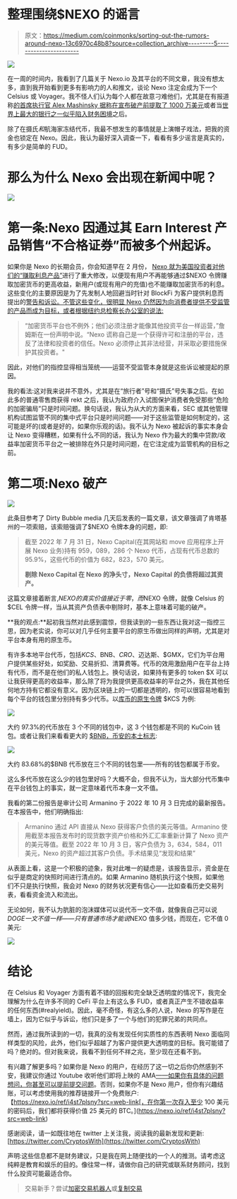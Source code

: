 # 整理围绕$NEXO 的谣言

> 原文：<https://medium.com/coinmonks/sorting-out-the-rumors-around-nexo-13c6970c48b8?source=collection_archive---------5----------------------->

![](img/f93a2bec861e0e45e4fd7113b82899f8.png)

在一周的时间内，我看到了几篇关于 Nexo.io 及其平台的不同文章，我没有想太多，直到我开始看到更多有影响力的人和推文，谈论 Nexo 注定会成为下一个 Celsius 或 Voyager。我不怪人们认为每个人都在故意刁难他们，尤其是在有报道称[的首席执行官 Alex Mashinsky 据称在宣布破产前提取了 1000 万美元](https://optimisus.com/celsius-former-ceo-withdrew-10-million-to-pay-taxes-before-declaring-bankruptcy/)或者当[世界上最大的银行之一似乎陷入财务困境](https://www.thestreet.com/investing/credit-suisse-is-in-deep-trouble)之后。

除了在摄氏*和*航海家冻结代币，我最不想发生的事情就是上演帽子戏法，把我的资金也锁定在 Nexo。因此，我认为最好深入调查一下，看看有多少谣言是真实的，有多少是简单的 FUD。

# 那么为什么 Nexo 会出现在新闻中呢？

![](img/74f000e0b0032227fbbd0377026a9ddb.png)

# **第一条:Nexo 因通过其 Earn Interest 产品销售“不合格证券”而被多个州起诉。**

如果你是 Nexo 的长期会员，你会知道早在 2 月份， [Nexo 就为美国投资者对他们的“赚取利息产品”](https://news.bitcoin.com/crypto-lender-nexo-terminates-interest-payments-on-new-deposits-from-us-clients/)进行了重大修改，以便现有用户不再能够通过$NEXO 令牌赚取加密货币的更高收益，新用户(或现有用户的充值)也不能赚取加密货币的利息。这些变化的主要原因是为了先发制人地回避当时针对 BlockFi 为客户提供利息而提出的[警告和诉讼。不管这些变化，很明显 Nexo 仍然因为向消费者提供不受监管的产品而成为目标，或者根据纽约总检察长办公室的说法:](https://techcrunch.com/2022/02/14/what-blockfis-100m-settlement-with-the-sec-means-for-future-of-defi-lending/)

> “加密货币平台也不例外；他们必须注册才能像其他投资平台一样运营，”詹姆斯在一份声明中说。“Nexo 谎称自己是一个获得许可和注册的平台，违反了法律和投资者的信任。Nexo 必须停止其非法经营，并采取必要措施保护其投资者。"

因此，对他们的指控显得相当笼统——运营不受监管本身就是这些诉讼被提起的原因。

我的看法:这对我来说并不意外，尤其是在“旅行者”号和“摄氏”号失事之后。在如此多的普通零售商获得 rekt 之后，我认为政府介入试图保护消费者免受那些“危险的加密骗局”只是时间问题。换句话说，我认为从大的方面来看，SEC 或其他管理机构试图监管不同的集中式平台只是时间问题——对于这些监管是如何制定的，这可能是坏的(或者是好的，如果你乐观的话)。我不认为 Nexo 被起诉的事实本身会让 Nexo 变得糟糕，如果有什么不同的话，我认为 Nexo 作为最大的集中贷款/收益率加密货币平台之一被排除在外只是时间问题，在它注定成为监管机构的目标之前。

# **第二项:Nexo 破产**

![](img/e9198b84611cf3ef20719dfc94197f94.png)

此条目参考了 Dirty Bubble media 几天后发表的一篇文章，该文章强调了肯塔基州的一项索赔，该索赔强调了$NEXO 令牌本身的问题，即:

> 截至 2022 年 7 月 31 日，Nexo Capital(在其网站和 move 应用程序上开展 Nexo 业务)持有 959，089，286 个 Nexo 代币，占现有代币总数的 95.9%，这些代币的价值为 682，823，570 美元。
> 
> **剔除 Nexo Capital 在 Nexo 的净头寸，Nexo Capital 的负债将超过其资产。**

这篇文章接着断言,$NEXO 的真实价值接近于零，而$NEXO 令牌，就像 Celsius 的$CEL 令牌一样，当从其资产负债表中剔除时，基本上意味着可能的破产。

**我的观点:**起初我当然对此感到震惊，但我读到的一些东西让我对这一指控三思，因为老实说，你可以对几乎任何主要平台的原生币做出同样的声明，尤其是对平台本身有用的原生币。

有许多本地平台代币，包括$KCS、$BNB、$CRO、$迈达斯、$GMX，它们为平台用户提供某些好处，如奖励、交易折扣、清算费等。代币的效用激励用户在平台上持有代币，而不是在他们的私人钱包上。换句话说，如果持有更多的 token $X 可以让我获得更高的收益率，那么除了将为我提供更高收益率的平台之外，我在其他任何地方持有它都没有意义。因为区块链上的一切都是透明的，你可以很容易地看到每个平台的钱包里分别持有多少代币。以[库币的原生令牌](https://etherscan.io/token/0xf34960d9d60be18cc1d5afc1a6f012a723a28811#balances) $KCS 为例:

![](img/8614e37fef9768fac0da3f7442eb9747.png)

大约 97.3%的代币放在 3 个不同的钱包中，这 3 个钱包都是不同的 KuCoin 钱包。或者让我们来看看更大的 [$BNB，币安的本土标志](https://etherscan.io/token/tokenholderchart/0xB8c77482e45F1F44dE1745F52C74426C631bDD52):

![](img/84bba3ce4d4deaf195dd56d8dc17b08a.png)

大约 83.68%的$BNB 代币放在三个不同的钱包里——所有的钱包都属于币安。

这么多代币放在这么少的钱包里好吗？大概不会，但我不认为，当大部分代币集中在平台钱包上的事实，就一定意味着代币本身一文不值。

我看的第二份报告是审计公司 Armanino 于 2022 年 10 月 3 日完成的最新报告。在本报告中，他们明确指出:

> Armanino 通过 API 直接从 Nexo 获得客户负债的美元等值。Armanino 使用截至本报告发布时的现货数字资产价格和外汇汇率重新计算了 Nexo 资产的美元等值。截至 2022 年 10 月 3 日，客户负债为 3，634，584，011 美元，Nexo 的资产超过其客户负债。手术结果见“发现和结果”

从表面上看，这是一个积极的迹象，我对此唯一的疑虑是，该报告显示，资金是在似乎是商定的快照时间进行清点的。如果 Armanino 随机执行这个快照，如果他们不只是执行快照，我会对 Nexo 的财务状况更有信心——比如查看历史交易列表，看看资金流入和流出。

无论如何，我不认为肮脏的泡沫媒体可以说代币一文不值，就像我自己可以说$DOGE 一文不值一样——只有普通市场才能说$NEXO 值多少钱，而现在，它不值 0 美元:

![](img/3a908ceec2b5078aa9c77a292333af2e.png)

# 结论

在 Celsius 和 Voyager 方面有着不错的回报和完全缺乏透明度的情况下，我完全理解为什么在许多不同的 CeFi 平台上有这么多 FUD，或者真正产生不错收益率的任何东西(#realyield)。因此，毫不奇怪，有这么多的人说，Nexo 的写作是在墙上，因为它似乎与诉讼，他们只是多了一个与他们的犯罪兄弟的共同点。

然而，通过我所读到的一切，我真的没有发现任何实质性的东西表明 Nexo 面临同样类型的风险，此外，他们似乎超越了为客户提供更大透明度的目标。我可能错了吗？绝对的。但对我来说，我看不到任何不祥之兆，至少现在还看不到。

有兴趣了解更多吗？如果你是 Nexo 的用户，在经历了这一切之后你仍然感到不安，我建议你通过 Youtube 收听他们即将上映的 AMA[——如果你有具体的问题想问，你甚至可以提前](https://t.co/U8AZjIH26F)[提交问题](https://t.co/vUqKEKRQcm)。否则，如果你不是 Nexo 用户，但你有兴趣结账，可以考虑使用我的推荐链接开一个免费账户:【https://nexo.io/ref/i4st7plsny?src=web-link[，在你第一次存入至少 100 美元的密码后，我们都将获得价值 25 美元的 BTC。](https://nexo.io/ref/i4st7plsny?src=web-link)

感谢阅读，请一如既往地在 twitter 上关注我，阅读我的最新发现和更新:[https://twitter.com/CryptosWith](https://twitter.com/CryptosWith)

声明:这些信息都不是财务建议，只是我在网上随便找的一个人的推测。请考虑这纯粹是教育和娱乐的目的。像往常一样，请做你自己的研究或联系财务顾问，找到什么投资可能最适合你。

> 交易新手？尝试[加密交易机器人](/coinmonks/crypto-trading-bot-c2ffce8acb2a)或[复制交易](/coinmonks/top-10-crypto-copy-trading-platforms-for-beginners-d0c37c7d698c)